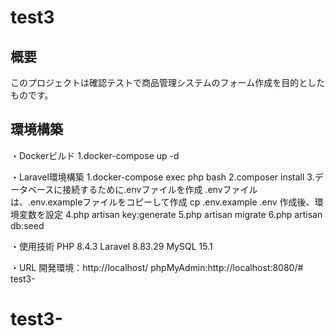 # test3

## 概要
このプロジェクトは確認テストで商品管理システムのフォーム作成を目的としたものです。


## 環境構築
・Dockerビルド
1.docker-compose up -d

・Laravel環境構築
1.docker-compose exec php bash
2.composer install
3.データベースに接続するために.envファイルを作成
  .envファイルは、.env.exampleファイルをコピーして作成
  cp .env.example .env
  作成後、環境変数を設定
4.php artisan key:generate
5.php artisan migrate
6.php artisan db:seed

・使用技術
PHP 8.4.3
Laravel 8.83.29
MySQL 15.1

・URL
開発環境：http://localhost/
phpMyAdmin:http://localhost:8080/# test3-
# test3-

